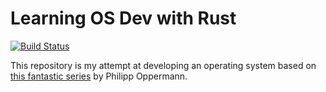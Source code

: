 # Learning OS Dev with Rust

[![Build Status](https://travis-ci.org/jemtucker/opsys.svg?branch=master)](https://travis-ci.org/jemtucker/opsys)

This repository is my attempt at developing an operating system based on [this fantastic series](http://os.phil-opp.com/) by Philipp Oppermann.
